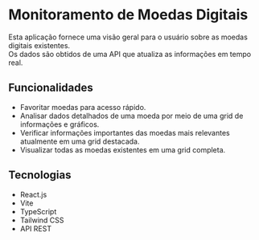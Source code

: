# Monitoramento de Moedas Digitais

Esta aplicação fornece uma visão geral para o usuário sobre as moedas digitais existentes.  
Os dados são obtidos de uma API que atualiza as informações em tempo real.

## Funcionalidades
- Favoritar moedas para acesso rápido.
- Analisar dados detalhados de uma moeda por meio de uma grid de informações e gráficos.
- Verificar informações importantes das moedas mais relevantes atualmente em uma grid destacada.
- Visualizar todas as moedas existentes em uma grid completa.

## Tecnologias
- React.js
- Vite
- TypeScript
- Tailwind CSS
- API REST
